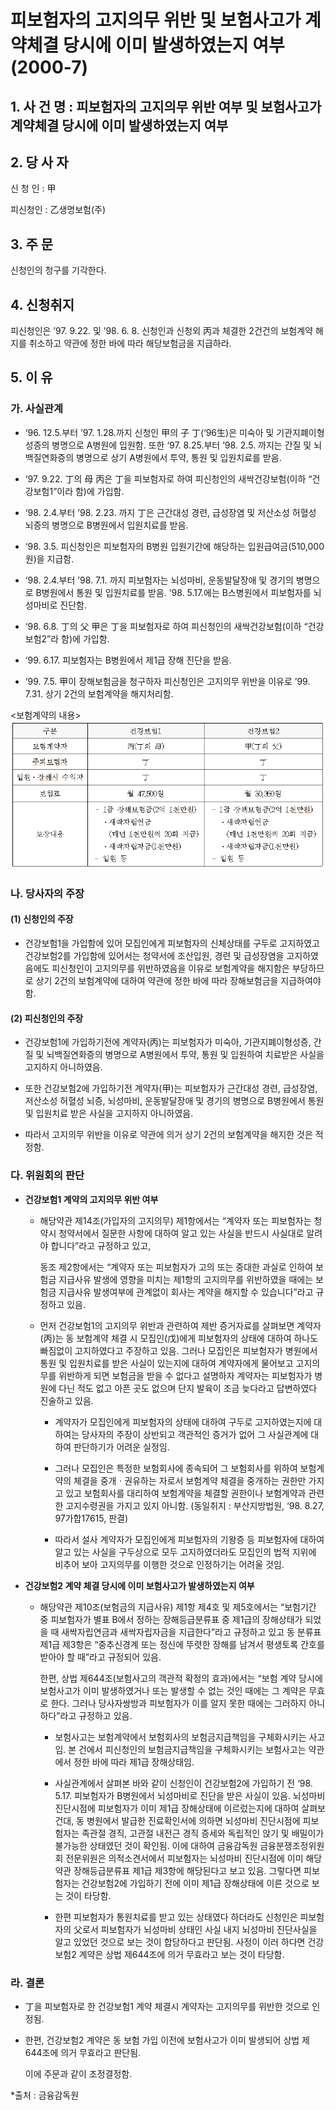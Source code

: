# 피보험자의 고지의무 위반 및 보험사고가 계약체결 당시에 이미 발생하였는지 여부(2000-7)


## 1. 사 건 명 : 피보험자의 고지의무 위반 여부 및 보험사고가 계약체결 당시에 이미 발생하였는지 여부

## 2. 당 사 자

신 청 인 : 甲

피신청인 : 乙생명보험(주)

## 3. 주    문

신청인의 청구를 기각한다.

## 4. 신청취지

피신청인은 ’97. 9.22.  및 ’98. 6. 8. 신청인과 신청외 丙과 체결한 2건건의 보험계약 해지를 취소하고 약관에 정한 바에 따라 해당보험금을 지급하라.


## 5. 이   유

### 가. 사실관계

* ‘96. 12.5.부터 ’97. 1.28.까지 신청인 甲의 子 丁(‘96生)은 미숙아 및 기관지폐이형성증의 병명으로 A병원에 입원함. 또한 ‘97. 8.25.부터 ’98. 2.5. 까지는 간질 및 뇌백질연화증의 병명으로 상기 A병원에서 투약, 통원 및 입원치료를 받음.

* ‘97. 9.22. 丁의 母 丙은 丁을 피보험자로 하여 피신청인의 새싹건강보험(이하 “건강보험1”이라 함)에 가입함.

* ‘98. 2.4.부터 ’98. 2.23. 까지 丁은 근간대성 경련, 급성장염 및  저산소성 허혈성 뇌증의 병명으로 B병원에서 입원치료를 받음.

* ‘98. 3.5. 피신청인은 피보험자의 B병원 입원기간에 해당하는 입원급여금(510,000원)을 지급함.

* ‘98. 2.4.부터 ’98. 7.1. 까지 피보험자는 뇌성마비, 운동발달장애 및 경기의 병명으로 B병원에서 통원 및 입원치료를 받음. ‘98. 5.17.에는 B스병원에서 피보험자를 뇌성마비로 진단함.

* ‘98. 6.8. 丁의 父 甲은 丁을 피보험자로 하여 피신청인의 새싹건강보험(이하 “건강보험2”라 함)에 가입함.

* ‘99. 6.17. 피보험자는 B병원에서 제1급 장해 진단을  받음.

* ‘99. 7.5. 甲이 장해보험금을 청구하자 피신청인은 고지의무 위반을 이유로 ’99. 7.31. 상기 2건의 보험계약을 해지처리함. 

<보험계약의 내용>
![alt image](https://raw.githubusercontent.com/aijinet/bodoc-claim-contents/master/contents/images/49_1.PNG)

<!--
구분
건강보험1
건강보험2
보험계약자
丙(丁의 母)
甲(丁의 父)
주피보험자
丁
丁
입원․장해시 수익자
丁
丁
보험료
월 47,500원
월 30,260원
보장내용
  - 1급 장해보험금(2억 1천만원)
  ․새싹자립연금
    (매년 1천만원씩 20회 지급)
  ․새싹자립자금(1천만원)
- 입원 등
  - 1급 장해보험금(2억 1천만원)
  ․새싹자립연금
    (매년 1천만원씩 20회 지급)
  ․새싹자립자금(1천만원)
- 입원 등-->


### 나. 당사자의 주장

####  (1) 신청인의 주장

   - 건강보험1을 가입함에 있어 모집인에게 피보험자의 신체상태를 구두로 고지하였고 건강보험2를 가입함에 있어서는 청약서에 조산입원, 경련 및 급성장염을 고지하였음에도 피신청인이 고지의무를 위반하였음을 이유로 보험계약을 해지함은 부당하므로 상기 2건의 보험계약에 대하여 약관에 정한 바에 따라 장해보험금을 지급하여야 함.

####  (2) 피신청인의 주장

   - 건강보험1에 가입하기전에 계약자(丙)는 피보험자가 미숙아, 기관지폐이형성증, 간질 및 뇌백질연화증의 병명으로 A병원에서 투약, 통원 및 입원하여 치료받은 사실을 고지하지 아니하였음.

   - 또한 건강보험2에 가입하기전 계약자(甲)는 피보험자가 근간대성 경련, 급성장염, 저산소성 허혈성 뇌증, 뇌성마비, 운동발달장애 및  경기의 병명으로 B병원에서 통원 및 입원치료 받은 사실을 고지하지 아니하였음.

   - 따라서 고지의무 위반을 이유로 약관에 의거 상기 2건의 보험계약을 해지한 것은 적정함.

### 다. 위원회의 판단

* **건강보험1 계약의 고지의무 위반 여부** 

   * 해당약관 제14조(가입자의 고지의무) 제1항에서는 “계약자 또는 피보험자는 청약시 청약서에서 질문한 사항에 대하여 알고 있는 사실을 반드시 사실대로 알려야 합니다”라고 규정하고 있고, 

      동조 제2항에서는 “계약자 또는 피보험자가 고의 또는 중대한 과실로 인하여 보험금 지급사유 발생에 영향을 미치는 제1항의 고지의무를 위반하였을 때에는 보험금 지급사유 발생여부에 관계없이 회사는 계약을 해지할 수 있습니다”라고 규정하고 있음. 

   * 	먼저 건강보험1의 고지의무 위반과 관련하여 제반 증거자료를 살펴보면 계약자(丙)는 동 보험계약 체결 시 모집인(戊)에게 피보험자의 상태에 대하여 하나도 빠짐없이 고지하였다고 주장하고 있음. 그러나 모집인은 피보험자가 병원에서 통원 및 입원치료를 받은 사실이 있는지에 대하여 계약자에게 물어보고 고지의무를 위반하게 되면 보험금을 받을 수 없다고 설명하자 계약자는 피보험자가 병원에 다닌 적도 없고 아픈 곳도 없으며 단지 발육이 조금 늦다라고 답변하였다 진술하고 있음.     

        * 계약자가 모집인에게 피보험자의 상태에 대하여 구두로 고지하였는지에 대하여는 당사자의 주장이 상반되고 객관적인 증거가 없어 그   사실관계에 대하여 판단하기가 어려운 실정임.

        * 그러나 모집인은 특정한 보험회사에 종속되어 그 보험회사를 위하여 보험계약의 체결을 중개ㆍ권유하는 자로서 보험계약 체결을 중개하는 권한만 가지고 있고 보험회사를 대리하여 보험계약을 체결할  권한이나 보험계약과 관련한 고지수령권을 가지고 있지 아니함.
        (동일취지 : 부산지방법원, ‘98. 8.27, 97가합17615, 판결)

        * 따라서 설사 계약자가 모집인에게 피보험자의 기왕증 등 피보험자에 대하여 알고 있는 사실을 구두상으로 모두 고지하였더라도 모집인의 법적 지위에 비추어 보아 고지의무를 이행한 것으로 인정하기는 어려울 것임.


 * **건강보험2 계약 체결 당시에 이미 보험사고가 발생하였는지 여부**

   * 해당약관 제10조(보험금의 지급사유) 제1항 제4호 및 제5호에서는 “보험기간 중 피보험자가 별표 B에서 정하는 장해등급분류표 중 제1급의   장해상태가 되었을 때 새싹자립연금과 새싹자립자금을 지급한다”라고 규정하고 있고 동 분류표 제1급 제3항은 “중추신경계 또는 정신에 뚜렷한 장해를 남겨서 평생토록 간호를 받아야 할 때”라고 규정되어 있음.   

      한편, 상법 제644조(보험사고의 객관적 확정의 효과)에서는 “보험  계약 당시에 보험사고가 이미 발생하였거나 또는 발생할 수 없는 것인 때에는 그 계약은 무효로 한다. 그러나 당사자쌍방과 피보험자가  이를 알지 못한 때에는 그러하지 아니하다”라고 규정하고 있음.    

     * 보험사고는 보험계약에서 보험회사의 보험금지급책임을 구체화시키는 사고임. 본 건에서 피신청인의 보험금지급책임을 구체화시키는 보험사고는 약관에서 정한 바에 따라 제1급 장해상태임. 

     * 사실관계에서 살펴본 바와 같이 신청인이 건강보험2에 가입하기 전  ‘98. 5.17.  피보험자가 B병원에서 뇌성마비로 진단을 받은 사실이 있음. 뇌성마비 진단시점에 피보험자가 이미 제1급 장해상태에 이르렀는지에 대하여 살펴보건대, 동 병원에서 발급한 진료확인서에 의하면  뇌성마비 진단시점에 피보험자는 족관절 경직, 고관절 내전근 경직   증세와 독립적인 앉기 및 배밀이가 불가능한 상태였던 것이 확인됨.  이에 대하여 금융감독원 금융분쟁조정위원회 전문위원은 의적소견서에서  피보험자는 뇌성마비 진단시점에 이미 해당약관 장해등급분류표 제1급 제3항에 해당된다고 보고 있음. 그렇다면 피보험자는 건강보험2에 가입하기 전에 이미 제1급 장해상태에 이른 것으로 보는 것이 타당함.

     * 한편 피보험자가 통원치료를 받고 있는 상태였다 하더라도 신청인은 피보험자의 父로서 피보험자가 뇌성마비 상태인 사실 내지 뇌성마비 진단사실을 알고 있었던 것으로 보는 것이 합당하다고 판단됨. 사정이 이러 하다면 건강보험2 계약은 상법 제644조에 의거 무효라고 보는 것이 타당함.

### 라. 결론

  *  丁을 피보험자로 한 건강보험1 계약 체결시 계약자는 고지의무를 위반한 것으로 인정됨.

  * 한편, 건강보험2 계약은 동 보험 가입 이전에 보험사고가 이미 발생되어 상법 제644조에 의거 무효라고 판단됨. 

    이에 주문과 같이 조정결정함.

*출처 : 금융감독원


